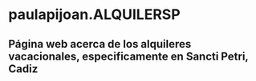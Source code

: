 # paulapijoan.ALQUILERSP


## Página web acerca de los alquileres vacacionales, especificamente en Sancti Petri, Cadiz
